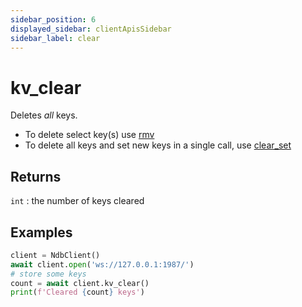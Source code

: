```yaml
---
sidebar_position: 6
displayed_sidebar: clientApisSidebar
sidebar_label: clear
---
```


# kv_clear
Deletes _all_ keys.


- To delete select key(s) use [rmv](./Rmv)
- To delete all keys and set new keys in a single call, use [clear_set](./Clear_Set)


## Returns
`int` : the number of keys cleared


## Examples


```py
client = NdbClient()
await client.open('ws://127.0.0.1:1987/')
# store some keys
count = await client.kv_clear()
print(f'Cleared {count} keys')
```
